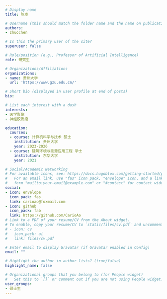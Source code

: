 ```yaml
---
# Display name
title: 陈卓

# Username (this should match the folder name and the name on publications)
authors:
- zhuochen

# Is this the primary user of the site?
superuser: false

# Role/position (e.g., Professor of Artificial Intelligence)
role: 研究生

# Organizations/Affiliations
organizations:
- name: 贵州大学
  url: 'https://www.gzu.edu.cn/'

# Short bio (displayed in user profile at end of posts)
bio: 

# List each interest with a dash
interests:
- 医学影像
- 神经胶质瘤

education:
  courses:
  - course: 计算机科学与技术 硕士
    institution: 贵州大学
    year: 2023-2026
  - course: 建筑环境与能源应用工程 学士
    institution: 东华大学
    year: 2021

# Social/Academic Networking
# For available icons, see: https://docs.hugoblox.com/getting-started/page-builder/#icons
#   For an email link, use "fas" icon pack, "envelope" icon, and a link in the
#   form "mailto:your-email@example.com" or "#contact" for contact widget.
social:
- icon: envelope
  icon_pack: fas
  link: carioao@foxmail.com
- icon: github
  icon_pack: fab
  link: https://github.com/CarioAo
# Link to a PDF of your resume/CV from the About widget.
# To enable, copy your resume/CV to `static/files/cv.pdf` and uncomment the lines below.
# - icon: cv
#   icon_pack: ai
#   link: files/cv.pdf

# Enter email to display Gravatar (if Gravatar enabled in Config)
email: ""

# Highlight the author in author lists? (true/false)
highlight_name: false

# Organizational groups that you belong to (for People widget)
#   Set this to `[]` or comment out if you are not using People widget.
user_groups:
- 硕士生
---
```

